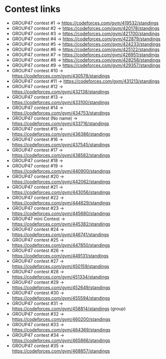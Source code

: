 # Contest links
- GROUP47 contest #1 -> https://codeforces.com/gym/419532/standings
- GROUP47 contest #2 -> https://codeforces.com/gym/420178/standings
- GROUP47 contest #3 -> https://codeforces.com/gym/421700/standings
- GROUP47 contest #4 -> https://codeforces.com/gym/422879/standings
- GROUP47 contest #5 -> https://codeforces.com/gym/424233/standings
- GROUP47 contest #6 -> https://codeforces.com/gym/425122/standings
- GROUP47 contest #7 -> https://codeforces.com/gym/426951/standings
- GROUP47 contest #8 -> https://codeforces.com/gym/428258/standings
- GROUP47 contest #9 -> https://codeforces.com/gym/429357/standings
- GROUP47 contest #10 -> https://codeforces.com/gym/430578/standings
- GROUP47 contest #11 -> https://codeforces.com/gym/431213/standings
- GROUP47 contest #12 -> https://codeforces.com/gym/432138/standings
- GROUP47 contest #13 -> https://codeforces.com/gym/433100/standings
- GROUP47 contest #14 -> https://codeforces.com/gym/434753/standings
- GROUP47 contest (No name) -> https://codeforces.com/gym/433716/standings
- GROUP47 contest #15 -> https://codeforces.com/gym/436386/standings
- GROUP47 contest #16 -> https://codeforces.com/gym/437545/standings
- GROUP47 contest #17 -> https://codeforces.com/gym/438582/standings
- GROUP47 contest #18 -> 
- GROUP47 contest #19 -> https://codeforces.com/gym/440900/standings
- GROUP47 contest #20 -> https://codeforces.com/gym/442062/standings
- GROUP47 contest #21 -> https://codeforces.com/gym/443056/standings
- GROUP47 contest #22 -> https://codeforces.com/gym/444629/standings
- GROUP47 contest #23 -> https://codeforces.com/gym/445680/standings
- GROUP47 mini Contest -> https://codeforces.com/gym/445382/standings
- GROUP47 contest #24 -> https://codeforces.com/gym/446741/standings
- GROUP47 contest #25 -> https://codeforces.com/gym/447850/standings
- GROUP47 contest #26 -> https://codeforces.com/gym/449131/standings
- GROUP47 contest #27 -> https://codeforces.com/gym/450159/standings
- GROUP47 contest #28 -> https://codeforces.com/gym/451334/standings
- GROUP47 contest #29 -> https://codeforces.com/gym/452649/standings
- GROUP47 contest #30 -> https://codeforces.com/gym/455594/standings
- GROUP47 contest #31 -> https://codeforces.com/gym/458814/standings (group)
- GROUP47 contest #32 -> https://codeforces.com/gym/460200/standings
- GROUP47 contest #33 -> https://codeforces.com/gym/464369/standings
- GROUP47 contest #34 -> https://codeforces.com/gym/465866/standings
- GROUP47 contest #35 -> https://codeforces.com/gym/468857/standings

